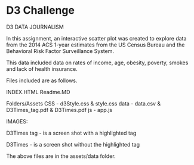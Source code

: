 # D3 Challenge

D3 DATA JOURNALISM


In this assignment, an interactive scatter plot was created to explore data from the 2014 ACS 1-year estimates from the US Census Bureau and the Behavioral Risk Factor Surveillance System.

This data included data on rates of income, age, obesity, poverty, smokes and lack of health insurance.



Files included are as follows.


INDEX.HTML
Readme.MD

Folders/Assets
	CSS - d3Style.css & style.css
	data - data.csv & D3Times_tag.pdf & D3Times.pdf
	js - app.js
	

IMAGES:

D3Times tag - is a screen shot with a highlighted tag

D3Times - is a screen shot without the highlighted tag

The above files are in the assets/data folder.
